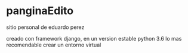 # panginaEdito
sitio personal de eduardo perez

creado con framework django, en un version estable python 3.6
lo mas recomendable crear un entorno virtual
